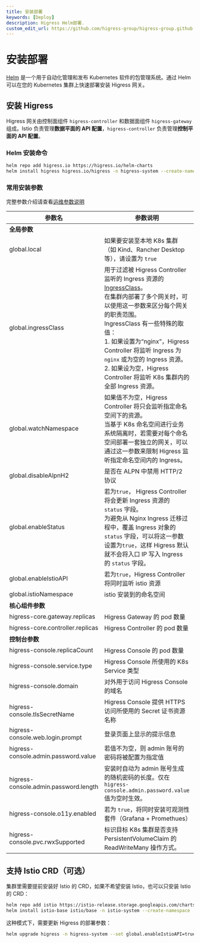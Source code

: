 ```yaml
---
title: 安装部署
keywords: [Deploy]
description: Higress Helm部署.
custom_edit_url: https://github.com/higress-group/higress-group.github.io/blob/main/i18n/zh-cn/docusaurus-plugin-content-docs/current/ops/deploy-by-helm.md
---
```


# 安装部署

[Helm](https://helm.sh/) 是一个用于自动化管理和发布 Kubernetes 软件的包管理系统。通过 Helm 可以在您的 Kubernetes 集群上快速部署安装 Higress 网关。

## 安装 Higress

Higress 网关由控制面组件 `higress-controller` 和数据面组件 `higress-gateway` 组成。Istio 负责管理**数据平面的 API 配置**，`higress-controller` 负责管理**控制平面的 API 配置**。

### Helm 安装命令

```bash
helm repo add higress.io https://higress.io/helm-charts
helm install higress higress.io/higress -n higress-system --create-namespace
```

### 常用安装参数

完整参数介绍请查看[运维参数说明](../user/configurations.md)

| **参数名** | **参数说明** | **默认值** |
|---|---|---|
| **全局参数** |  |  |
| global.local | 如果要安装至本地 K8s 集群（如 Kind、Rancher Desktop 等），请设置为 `true` | false |
| global.ingressClass | 用于过滤被 Higress Controller 监听的 Ingress 资源的 [IngressClass](https://kubernetes.io/zh-cn/docs/concepts/services-networking/ingress/#ingress-class)。<br />在集群内部署了多个网关时，可以使用这一参数来区分每个网关的职责范围。<br />IngressClass 有一些特殊的取值：<br />1. 如果设置为“nginx”，Higress Controller 将监听 Ingress 为 `nginx` 或为空的 Ingress 资源。<br />2. 如果设为空，Higress Controller 将监听 K8s 集群内的全部 Ingress 资源。 | higress |
| global.watchNamespace | 如果值不为空，Higress Controller 将只会监听指定命名空间下的资源。<br />当基于 K8s 命名空间进行业务系统隔离时，若需要对每个命名空间部署一套独立的网关，可以通过这一参数来限制 Higress 监听指定命名空间内的 Ingress。 | "" |
| global.disableAlpnH2 | 是否在 ALPN 中禁用 HTTP/2 协议 | true |
| global.enableStatus | 若为`true`， Higress Controller 将会更新 Ingress 资源的 `status` 字段。<br />为避免从 Nginx Ingress 迁移过程中，覆盖 Ingress 对象的 `status` 字段，可以将这一参数设置为`true`，这样 Higress 默认就不会将入口 IP 写入 Ingress 的 `status` 字段。 | true |
| global.enableIstioAPI | 若为`true`，Higress Controller 将同时监听 istio 资源 | false |
| global.istioNamespace | istio 安装到的命名空间 | istio-system |
| **核心组件参数** |  |  |
| higress-core.gateway.replicas | Higress Gateway 的 pod 数量 | 2 |
| higress-core.controller.replicas | Higress Controller 的 pod 数量 | 1 |
| **控制台参数** |  |  |
| higress-console.replicaCount | Higress Console 的 pod 数量 | 1 |
| higress-console.service.type | Higress Console 所使用的 K8s Service 类型 | ClusterIP |
| higress-console.domain | 对外用于访问 Higress Console 的域名 | console.higress.io |
| higress-console.tlsSecretName | Higress Console 提供 HTTPS 访问所使用的 Secret 证书资源名称 | "" |
| higress-console.web.login.prompt | 登录页面上显示的提示信息 | "" |
| higress-console.admin.password.value | 若值不为空，则 admin 账号的密码将被配置为指定值 | "" |
| higress-console.admin.password.length | 安装时自动为 admin 账号生成的随机密码的长度。仅在 `higress-console.admin.password.value` 值为空时生效。 | 8 |
| higress-console.o11y.enabled | 若为 `true`，将同时安装可观测性套件（Grafana + Promethues） | false |
| higress-console.pvc.rwxSupported | 标识目标 K8s 集群是否支持 PersistentVolumeClaim 的 ReadWriteMany 操作方式。 | true |

## 支持 Istio CRD（可选）

集群里需要提前安装好 Istio 的 CRD，如果不希望安装 Istio，也可以只安装 Istio 的 CRD：

```bash
helm repo add istio https://istio-release.storage.googleapis.com/charts
helm install istio-base istio/base -n istio-system --create-namespace
```

这种模式下，需要更新 Higress 的部署参数：

```bash
helm upgrade higress -n higress-system --set global.enableIstioAPI=true higress.io/higress --reuse-values
```
